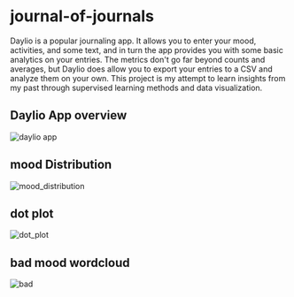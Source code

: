 # journal-of-journals

Daylio is a popular journaling app. It allows you to enter your mood, activities, and some text, and in turn the app provides you with some basic analytics on your entries. The metrics don't go far beyond counts and averages, but Daylio does allow you to export your entries to a CSV and analyze them on your own. This project is my attempt to learn insights from my past through supervised learning methods and data visualization.

## Daylio App overview
![daylio app](https://mindtools.io/wp-content/uploads/2017/10/daylio.png)

## mood Distribution
![mood_distribution](https://user-images.githubusercontent.com/28957400/93139746-5260b280-f6af-11ea-8c3a-7fca11d26874.png)

## dot plot
![dot_plot](https://user-images.githubusercontent.com/28957400/93140021-bedbb180-f6af-11ea-8a4e-a197dc2378a0.png)

## bad mood wordcloud
![bad](https://user-images.githubusercontent.com/28957400/93142673-7c68a380-f6b4-11ea-99e0-8ced327d81fd.png)

